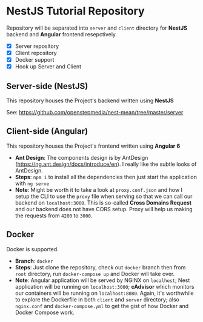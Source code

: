 # NestJS Tutorial Repository

Repository will be separated into `server` and `client` directory for **NestJS** backend and **Angular** frontend resepctively.

- [x] Server repository
- [x] Client repository
- [x] Docker support
- [x] Hook up Server and Client

## Server-side (NestJS)

This repository houses the Project's backend written using **NestJS**

See: https://github.com/openstepmedia/nest-mean/tree/master/server

## Client-side (Angular)

This repository houses the Project's frontend written using **Angular 6**

- **Ant Design**: The components design is by AntDesign (https://ng.ant.design/docs/introduce/en). I really like the subtle looks of AntDesign.
- **Steps**: `npm i` to install all the dependencies then just start the application with `ng serve`
- **Note**: Might be worth it to take a look at `proxy.conf.json` and how I setup the CLI to use the `proxy` file when serving so that we can call our backend on `localhost:3000`. This is so-called **Cross Domains Request** and our backend does not have CORS setup. Proxy will help us making the requests from `4200` to `3000`.

## Docker

Docker is supported.

- **Branch**: `docker`
- **Steps**: Just clone the repository, check out `docker` branch then from `root` directory, run `docker-compose up` and Docker will take over.
- **Note**: Angular application will be served by NGINX on `localhost`; Nest application will be running on `localhost:3000`; **cAdvisor** which monitors our containers will be running on `localhost:8080`. Again, it's worthwhile to explore the Dockerfile in both `client` and `server` directory; also `nginx.conf` and `docker-compose.yml` to get the gist of how Docker and Docker Compose work.

